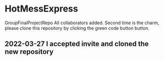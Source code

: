 # HotMessExpress
 GroupFinalProjectRepo
All collaborators added.
Second time is the charm, please clone this repository by clicking the green code button button.

## 2022-03-27 I accepted invite and cloned the new repository